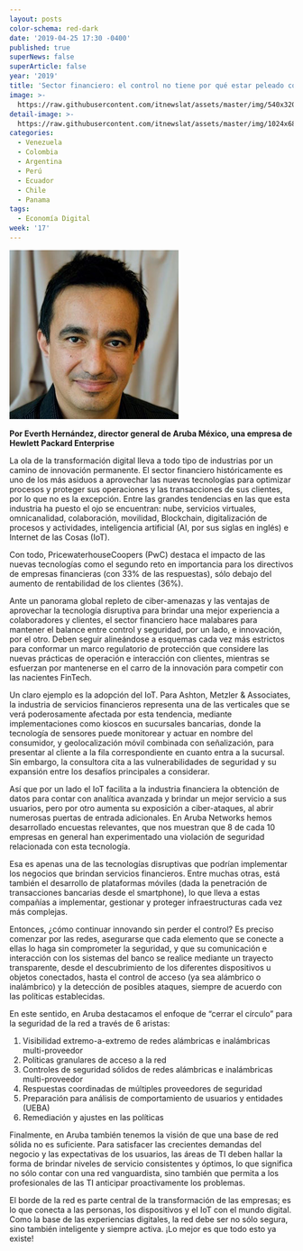 ```yaml
---
layout: posts
color-schema: red-dark
date: '2019-04-25 17:30 -0400'
published: true
superNews: false
superArticle: false
year: '2019'
title: 'Sector financiero: el control no tiene por qué estar peleado con la innovación'
image: >-
  https://raw.githubusercontent.com/itnewslat/assets/master/img/540x320/crimen-financiero-p.jpg
detail-image: >-
  https://raw.githubusercontent.com/itnewslat/assets/master/img/1024x680/crimen-financiero-g.jpg
categories:
  - Venezuela
  - Colombia
  - Argentina
  - Perú
  - Ecuador
  - Chile
  - Panama
tags:
  - Economía Digital
week: '17'
---
```

![](https://raw.githubusercontent.com/itnewslat/assets/master/img/300x300/Everth-Hernandez.jpg)

**Por Everth Hernández, director general de Aruba México, una empresa de Hewlett Packard Enterprise**

La ola de la transformación digital lleva a todo tipo de industrias por un camino de innovación permanente. El sector financiero históricamente es uno de los más asiduos a aprovechar las nuevas tecnologías para optimizar procesos y proteger sus operaciones y las transacciones de sus clientes, por lo que no es la excepción. Entre las grandes tendencias en las que esta industria ha puesto el ojo se encuentran: nube, servicios virtuales, omnicanalidad, colaboración, movilidad, Blockchain, digitalización de procesos y actividades, inteligencia artificial (AI, por sus siglas en inglés) e Internet de las Cosas (IoT).

Con todo, PricewaterhouseCoopers (PwC)  destaca el impacto de las nuevas tecnologías como el segundo reto en importancia para los directivos de empresas financieras (con 33% de las respuestas), sólo debajo del aumento de rentabilidad de los clientes (36%).

Ante un panorama global repleto de ciber-amenazas y las ventajas de aprovechar la tecnología disruptiva para brindar una mejor experiencia a colaboradores y clientes, el sector financiero hace malabares para mantener el balance entre control y seguridad, por un lado, e innovación, por el otro. Deben seguir alineándose a esquemas cada vez más estrictos para conformar un marco regulatorio de protección que considere las nuevas prácticas de operación e interacción con clientes, mientras se esfuerzan por mantenerse en el carro de la innovación para competir con las nacientes FinTech.

Un claro ejemplo es la adopción del IoT. Para Ashton, Metzler & Associates, la industria de servicios financieros representa una de las verticales que se verá poderosamente afectada por esta tendencia, mediante implementaciones como kioscos en sucursales bancarias, donde la tecnología de sensores puede monitorear y actuar en nombre del consumidor, y geolocalización móvil combinada con señalización, para presentar al cliente a la fila correspondiente en cuanto entra a la sucursal. Sin embargo, la consultora cita a las vulnerabilidades de seguridad y su expansión entre los desafíos principales a considerar.

Así que por un lado el IoT facilita a la industria financiera la obtención de datos para contar con analítica avanzada y brindar un mejor servicio a sus usuarios, pero por otro aumenta su exposición a ciber-ataques, al abrir numerosas puertas de entrada adicionales. En Aruba Networks  hemos desarrollado encuestas relevantes, que nos muestran que 8 de cada 10 empresas en general han experimentado una violación de seguridad relacionada con esta tecnología.

Esa es apenas una de las tecnologías disruptivas que podrían implementar los negocios que brindan servicios financieros. Entre muchas otras, está también el desarrollo de plataformas móviles (dada la penetración de transacciones bancarias desde el smartphone), lo que lleva a estas compañías a implementar, gestionar y proteger infraestructuras cada vez más complejas.

Entonces, ¿cómo continuar innovando sin perder el control? Es preciso comenzar por las redes, asegurarse que cada elemento que se conecte a ellas lo haga sin comprometer la seguridad, y que su comunicación e interacción con los sistemas del banco se realice mediante un trayecto transparente, desde el descubrimiento de los diferentes dispositivos u objetos conectados, hasta el control de acceso (ya sea alámbrico o inalámbrico) y la detección de posibles ataques, siempre de acuerdo con las políticas establecidas.

En este sentido, en Aruba destacamos el enfoque de “cerrar el círculo” para la seguridad de la red a través de 6 aristas: 

1. Visibilidad extremo-a-extremo de redes alámbricas e inalámbricas multi-proveedor
2. Políticas granulares de acceso a la red
3. Controles de seguridad sólidos de redes alámbricas e inalámbricas multi-proveedor
4. Respuestas coordinadas de múltiples proveedores de seguridad
5. Preparación para análisis de comportamiento de usuarios y entidades (UEBA)
6. Remediación y ajustes en las políticas

Finalmente, en Aruba  también tenemos la visión de que una base de red sólida no es suficiente. Para satisfacer las crecientes demandas del negocio y las expectativas de los usuarios, las áreas de TI deben hallar la forma de brindar niveles de servicio consistentes y óptimos, lo que significa no sólo contar con una red vanguardista, sino también que permita a los profesionales de las TI anticipar proactivamente los problemas.

El borde de la red es parte central de la transformación de las empresas; es lo que conecta a las personas, los dispositivos y el IoT con el mundo digital. Como la base de las experiencias digitales, la red debe ser no sólo segura, sino también inteligente y siempre activa. ¡Lo mejor es que todo esto ya existe!